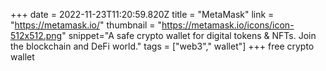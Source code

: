 +++
date = 2022-11-23T11:20:59.820Z
title = "MetaMask"
link = "https://metamask.io/"
thumbnail = "https://metamask.io/icons/icon-512x512.png"
snippet="A safe crypto wallet for digital tokens & NFTs. Join the blockchain and DeFi world."
tags = ["web3"," wallet"]
+++
free crypto wallet
